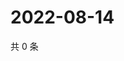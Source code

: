 # 2022-08-14

共 0 条

<!-- BEGIN WEIBO -->
<!-- 最后更新时间 Sun Aug 14 2022 00:19:56 GMT+0800 (China Standard Time) -->

<!-- END WEIBO -->

